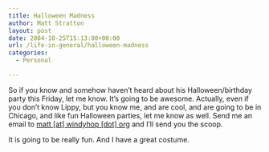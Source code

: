 ```yaml
---
title: Halloween Madness
author: Matt Stratton
layout: post
date: 2004-10-25T15:13:00+00:00
url: /life-in-general/halloween-madness
categories:
  - Personal

---
```

So if you know and somehow haven&#8217;t heard about his Halloween/birthday party this Friday, let me know. It&#8217;s going to be awesome. Actually, even if you don&#8217;t know Lippy, but you know me, and are cool, and are going to be in Chicago, and like fun Halloween parties, let me know as well. Send me an email to [matt [at] windyhop [dot] org][1] and I&#8217;ll send you the scoop.

It is going to be really fun. And I have a great costume.

 [1]: javascript:DeCryptX('3p3d2v3w1A1x0i1o2f0y0h1p2r311p0r0g')